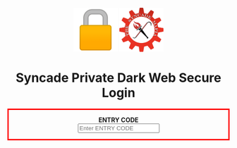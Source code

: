<p align="center">
  
<img src="https://github.com/The-Syncade-Mafia/The-Syncade-Mafia.github.io/blob/main/assets/img/lock.png?raw=true" width="100" height="100" />    
<img src="https://github.com/The-Syncade-Mafia/The-Syncade-Mafia.github.io/blob/main/assets/img/logooo.png?raw=true" width="100" height="100" /> 

</p>
<h1 align="center">Syncade Private Dark Web Secure Login</h1>  

<p align="center" style="border-width:3px; border-style:solid; border-color:#FF0000; padding: 1em;">
<label for="psw"><b>ENTRY CODE</b></label><br>
<input type="password" placeholder="Enter ENTRY CODE" name="ec" required>
</p>
